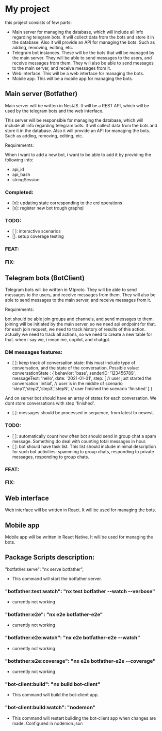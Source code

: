 # My project

this project consists of few parts:
- Main server for managing the database, which will include all info regarding telegram bots. It will collect data from the bots and store it in the database. Also it will provide an API for managing the bots. Such as adding, removing, editing, etc.
- Telegram bot instances. These will be the bots that will be managed by the main server. They will be able to send messages to the users, and receive messages from them. They will also be able to send messages to the main server, and receive messages from it.
- Web interface. This will be a web interface for managing the bots.
- Mobile app. This will be a mobile app for managing the bots.


## Main server (Botfather)
Main server will be written in NestJS. It will be a REST API, which will be used by the telegram bots and the web interface.

This server will be responsible for managing the database, which will include all info regarding telegram bots. It will collect data from the bots and store it in the database. Also it will provide an API for managing the bots. Such as adding, removing, editing, etc.

Requirements:

When i want to add a new bot, i want to be able to add it by providing the following info:
- api_id
- api_hash
- stringSession
### Completed:
- [x]: updating state corresponding to the crd operations
- [x]: register new bot trough graphql

### TODO:
- [ ]: interactive scenarios
- []: setup coverage testing

### FEAT:

### FIX:

## Telegram bots (BotClient)
Telegram bots will be written in Mtproto. They will be able to send messages to the users, and receive messages from them. They will also be able to send messages to the main server, and receive messages from it.

Requirements:

bot should be able join groups and channels, and send messages to them.
joining will be initiated by the main server, so we need api endpoint for that.
for each join request, we need to track history of results of this action. actually we need
to track all actions, so we need to create a new table for that. when i say we, i mean me, copilot, and chatgpt.


### DM messages features:
- [ ]: keep track of conversation state: this must include type of conversation, and the state of the conversation. Possible value:
conversationState : {
    behavior: 'base',
    senderID: '123456789',
    messageText: 'hello',
    date: '2021-01-01',
    step:
    [
         // user just started the conversation
        'initial',
        // user is in the middle of scenario
        'step1','step2','step3','stepN',
        // user finished the scenario
        'finished'
    ]
}

And on server bot should have an array of states for each conversation. We dont store conversations with step 'finished'.

- [ ]: messages should be processed in sequence, from latest to newest.



### TODO:

- [ ]: automatically count how often bot should send in group chat a spam message. Something do deal with counting total messages in hour.
- [ ]: bot should have task list. This list should include minimal description for such bot activities:
spamming to group chats, responding to private messages, responding to group chats.


### FEAT:

### FIX:

## Web interface
Web interface will be written in React. It will be used for managing the bots.


## Mobile app
Mobile app will be written in React Native. It will be used for managing the bots.


## Package Scripts description:
"botfather:serve": "nx serve botfather",

- This command will start the botfather server.

### "botfather:test:watch": "nx test botfather --watch --verbose"
- currently not working
### "botfather:e2e": "nx e2e botfather-e2e"
- currently not working
### "botfather:e2e:watch": "nx e2e botfather-e2e --watch"
- currently not working
### "botfather:e2e:coverage": "nx e2e botfather-e2e --coverage"
- currently not working
### "bot-client:build": "nx build bot-client"
- This command will build the bot-client app.
### "bot-client:build:watch": "nodemon"
- This command will restart building the bot-client app when changes are made. Configured in nodemon.json

